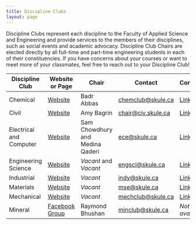 ```yaml
---
title: Discipline Clubs
layout: page
---
```


<p>Discipline Clubs represent each discipline to the Faculty of Applied Science and Engineering and provide services to the members of their disciplines, such as social events and academic advocacy. Discipline Club Chairs are elected directly by all full-time and part-time engineering students in each of their constituencies. If you have concerns about your courses or want to meet more of your classmates, feel free to reach out to your Discipline Club!</p>

| **Discipline Club**     | **Website or Page**                                        | **Chair**            | **Contact**        | **Constitution**                                                                                         | **Mentorship**                                              |
|-------------------------|------------------------------------------------------------|----------------------|--------------------|----------------------------------------------------------------------------------------------------------|-------------------------------------------------------------|
| Chemical                | [Website](http://chem.skule.ca/)                           | Badr Abbas      | <chemclub@skule.ca>  | [Link](https://drive.google.com/file/d/0B3agLOf0dQ6FNEh1dk9KdW9sQmc/view?usp=sharing)                    | Contact Chair                                               |
| Civil                   | [Website](https://civ.skule.ca)                            | Amy Bagrin  | <chair@civ.skule.ca> | [Link](http://civ.skule.ca/wp-content/uploads/FINAL-Civil-Engineering-Club-Constitution-2020-2021-1.pdf) | [mentorship@civ.skule.ca](mailto:mentorship@civ.skule.ca)   |
| Electrical and Computer | [Website](http://ece.skule.ca/)                            | Sam Chowdhury and Medina Qaderi             | <ece@skule.ca>       | [Link](https://drive.google.com/file/d/10yWvOPO4XsL1hRAr3wRIMAWf5mWwTM2n/view?usp=sharing)               | [ecementorship@skule.ca](mailto:ecementorship@skule.ca)     |
| Engineering Science     | [Website](http://www.engsci.skule.ca/)                     | *Vacant* and *Vacant*  | <engsci@skule.ca>    | [Link](https://drive.google.com/file/d/0B3agLOf0dQ6Femx1RDRtUmlzTFk/view?usp=sharing)                    | [nsight.mentors@gmail.com](mailto:nsight.mentors@gmail.com) |
| Industrial              | [Website](http://indy.skule.ca/)                           | *Vacant* | <indy@skule.ca>      | [Link](https://drive.google.com/file/d/0B3agLOf0dQ6FalNGTW1ta1VuWFU/view?usp=sharing)                    | [mentorship@indy.skule.ca](mailto:mentorship@indy.skule.ca) |
| Materials               | [Website](http://mse.skule.ca/)                            | *Vacant*       | <mse@skule.ca>       | [Link](https://drive.google.com/file/d/1jdNHwIhi8bh44kA70FEFKiGioYO1xrit/view?usp=sharing)               | Contact Chair                                               |
| Mechanical              | [Website](http://mech.skule.ca/)                           | *Vacant*             | <mechclub@skule.ca>  | [Link](https://drive.google.com/file/d/0B3agLOf0dQ6FLVVqZUt1TUczZnc/view?usp=sharing)                    | [miementorship@skule.ca](mailto:miementorship@skule.ca)     |
| Mineral                 | [Facebook Group](https://www.facebook.com/groups/minclub/) | Raymond Bhushan            | <minclub@skule.ca>   | *Not available*                          | Contact Chair                                               |
